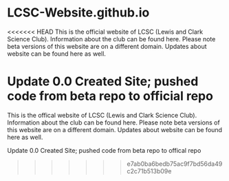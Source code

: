 # LCSC-Website.github.io

<<<<<<< HEAD
This is the official website of LCSC (Lewis and Clark Science Club). Information about the club can be found here. Please note beta versions of this website are on a different domain. Updates about website can be found here as well.

Update 0.0 Created Site; pushed code from beta repo to official repo
=======
This is the offical website of LCSC (Lewis and Clark Science Club).
Information about the club can be found here. Please note beta versions of this website are on a different domain. Updates about website can be found here as well.

Update 0.0  Created Site; pushed code from beta repo to offical repo
>>>>>>> e7ab0ba6bedb75ac9f7bd56da49c2c71b513b09e
